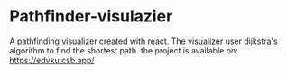 # Pathfinder-visulazier

A pathfinding visualizer created with react. The visualizer user dijkstra's algorithm to find the shortest path. the project is available on: https://edvku.csb.app/
